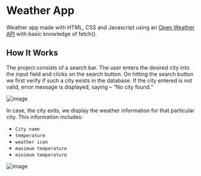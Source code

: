 # Weather App
Weather app made with HTML, CSS and Javascript using an [Open Weather API](https://openweathermap.org/api) with basic knowledge of fetch(). 

## How It Works
The project consists of a search bar. The user enters the desired city into the input field and clicks on the search button. On hitting the search button we first verify if such a city exists in the database. If the city entered is not valid, error message is displayed, saying – “No city found.”

![image](https://user-images.githubusercontent.com/108703625/210637645-26ce445e-3549-4b9d-9e13-d110815a1667.png)

In case, the city exits, we display the weather information for that particular city. This information includes:

- `City name`
- `temperature`
- `weather icon`
- `maximum temperature`
- `minimum temperature`

![image](https://user-images.githubusercontent.com/108703625/210637774-9827786d-204d-4a80-873b-e980aecc231b.png)
